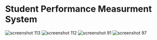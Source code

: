 # Student Performance Measurment System

![screenshot 113](https://user-images.githubusercontent.com/24519869/33026569-bd6392ea-ce36-11e7-9b63-f0dba36c35ac.png)
![screenshot 112](https://user-images.githubusercontent.com/24519869/33026578-c317be82-ce36-11e7-97b6-724e9f23165a.png)
![screenshot 91](https://user-images.githubusercontent.com/24519869/33026583-c71e57fc-ce36-11e7-8916-3a7f7055d9e1.png)
![screenshot 97](https://user-images.githubusercontent.com/24519869/33026588-ca9c25e4-ce36-11e7-8d98-594bf44f3bf5.png)
